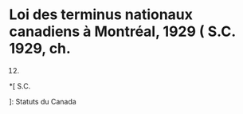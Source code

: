 #  Loi des terminus nationaux canadiens à Montréal, 1929 (  S.C.  1929, ch.
12)

  *[
 S.C.

]: Statuts du Canada


